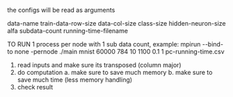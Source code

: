 the configs will be read as arguments

data-name train-data-row-size data-col-size class-size hidden-neuron-size alfa subdata-count running-time-filename

TO RUN 1 process per node with 1 sub data count, example:
mpirun --bind-to none -pernode ./main mnist 60000 784 10 1100 0.1 1 pc-running-time.csv


1. read inputs and make sure its transposed (column major)
2. do computation
  a. make sure to save much memory
  b. make sure to save much time (less memory handling)
3. check result
